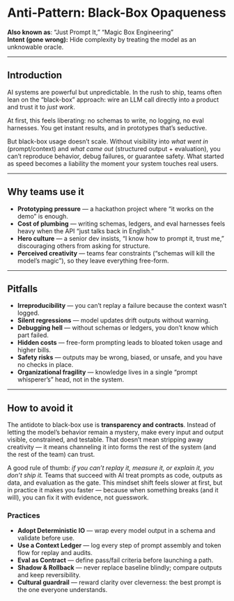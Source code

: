 # Anti-Pattern: Black-Box Opaqueness

**Also known as**: “Just Prompt It,” “Magic Box Engineering”  
**Intent (gone wrong):** Hide complexity by treating the model as an unknowable oracle.

---

## Introduction

AI systems are powerful but unpredictable. In the rush to ship, teams often lean on the “black-box” approach: wire an LLM call directly into a product and trust it to *just work*.  

At first, this feels liberating: no schemas to write, no logging, no eval harnesses. You get instant results, and in prototypes that’s seductive.  

But black-box usage doesn’t scale. Without visibility into *what went in* (prompt/context) and *what came out* (structured output + evaluation), you can’t reproduce behavior, debug failures, or guarantee safety. What started as speed becomes a liability the moment your system touches real users.

---

## Why teams use it

- **Prototyping pressure** — a hackathon project where “it works on the demo” is enough.  
- **Cost of plumbing** — writing schemas, ledgers, and eval harnesses feels heavy when the API “just talks back in English.”  
- **Hero culture** — a senior dev insists, “I know how to prompt it, trust me,” discouraging others from asking for structure.  
- **Perceived creativity** — teams fear constraints (“schemas will kill the model’s magic”), so they leave everything free-form.  

---

## Pitfalls

- **Irreproducibility** — you can’t replay a failure because the context wasn’t logged.  
- **Silent regressions** — model updates drift outputs without warning.  
- **Debugging hell** — without schemas or ledgers, you don’t know which part failed.  
- **Hidden costs** — free-form prompting leads to bloated token usage and higher bills.  
- **Safety risks** — outputs may be wrong, biased, or unsafe, and you have no checks in place.  
- **Organizational fragility** — knowledge lives in a single “prompt whisperer’s” head, not in the system.  

---

## How to avoid it

The antidote to black-box use is **transparency and contracts**. Instead of letting the model’s behavior remain a mystery, make every input and output visible, constrained, and testable. That doesn’t mean stripping away creativity — it means channeling it into forms the rest of the system (and the rest of the team) can trust.  

A good rule of thumb: *if you can’t replay it, measure it, or explain it, you don’t ship it.* Teams that succeed with AI treat prompts as code, outputs as data, and evaluation as the gate. This mindset shift feels slower at first, but in practice it makes you faster — because when something breaks (and it will), you can fix it with evidence, not guesswork.  

### Practices
- **Adopt Deterministic IO** — wrap every model output in a schema and validate before use.  
- **Use a Context Ledger** — log every step of prompt assembly and token flow for replay and audits.  
- **Eval as Contract** — define pass/fail criteria before launching a path.  
- **Shadow & Rollback** — never replace baseline blindly; compare outputs and keep reversibility.  
- **Cultural guardrail** — reward clarity over cleverness: the best prompt is the one everyone understands.  
